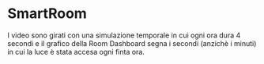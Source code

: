 # SmartRoom
I video sono girati con una simulazione temporale in cui ogni ora dura 4 secondi e il grafico della Room Dashboard segna i secondi (anzichè i minuti) in cui la luce è stata accesa ogni finta ora.
